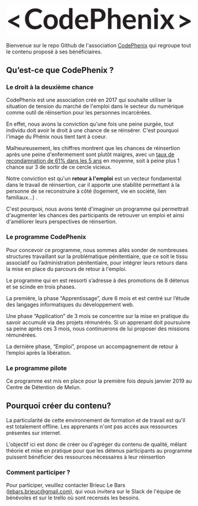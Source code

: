 ![logo](content/images-code-phenix/logo-Code-Phenix.png)



Bienvenue sur le repo Github de l'association [CodePhenix](www.codephenix.fr) qui regroupe tout le contenu proposé à ses bénéficiaires. 



## Qu’est-ce que CodePhenix ?

### Le droit à la deuxième chance

CodePhenix est une association créé en 2017 qui souhaite utiliser la situation de tension du marché de l'emploi dans le secteur du numérique comme outil de réinsertion pour les personnes incarcérées. 

En effet, nous avons la conviction qu'une fois une peine purgée, tout individu doit avoir le droit à une chance de se réinsérer. C'est pourquoi l'image du Phénix nous tient tant à coeur.

Malheureusement, les chiffres montrent que les chances de réinsertion après une peine d'enfermement sont plutôt maigres, avec un [taux de recondamnation de 61% dans les 5 ans](http://www.justice.gouv.fr/include_htm/reforme_penale_chiffres_cles_plaquette.pdf) en moyenne, soit à peine plus 1 chance sur 3 de sortir de ce cercle vicieux.

Notre conviction est qu'un **retour à l'emploi** est un vecteur fondamental dans le travail de réinsertion, car il apporte une stabilité permettant à la personne de se reconstruire à côté (logement, vie en société, lien familiaux...) .

C'est pourquoi, nous avons tenté d'imaginer un programme qui permettrait d'augmenter les chances des participants de retrouver un emploi et ainsi d'améliorer leurs perspectives de réinsertion.



### Le programme CodePhenix



Pour concevoir ce programme, nous sommes allés sonder de nombreuses structures travaillant sur la problématique pénitentiaire, que ce soit le tissu associatif ou l’administration pénitentiaire, pour intégrer leurs retours dans la mise en place du parcours de retour à l'emploi.

Le programme qui en est ressorti s’adresse à des promotions de 8 détenus et se scinde en trois phases.

La première, la phase “Apprentissage”, dure 6 mois et est centré sur l’étude des langages  informatiques du développement web.

Une phase “Application” de 3 mois se concentre sur la mise en pratique du savoir accumulé via des projets rémunérés. Si un apprenant doit poursuivre sa peine après ces 3 mois, nous continuerons de lui proposer des missions rémunérées.

La dernière phase, “Emploi”, propose un accompagnement de retour à l’emploi après la libération.



### Le programme pilote

Ce programme est mis en place pour la première fois depuis janvier 2019 au Centre de Détention de Melun.



## Pourquoi créer du contenu?



La particularité de cette environnement de formation et de travail est qu'il est totalement offline. Les apprenants n'ont pas accès aux ressources présentes sur internet.

L'objectif ici est donc de créer ou d'agréger du contenu de qualité, mêlant théorie et mise en pratique pour que les détenus participants au programme puissent bénéficier des ressources nécessaires à leur réinsertion



### Comment participer ?

Pour participer, veuillez contacter Brieuc Le Bars (lebars.brieuc@gmail.com), qui vous invitera sur le Slack de l'équipe de bénévoles et sur le trello où sont recensés les besoins.







 